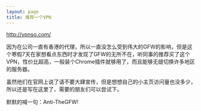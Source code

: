 ```yaml
---
layout: page
title: 推荐一个VPN
---
```

http://vpnso.com/

因为在公司一直有香港的代理，所以一直没怎么受到伟大的GFW的影响，但是这个寒假7天在家想看点东西时才发现了GFW的无所不在，听同事的推荐买了这个VPN，性价比超高，一般装个Chrome插件就够用了，而且能够无缝切换许多地区的服务器。

虽然他们在官网上说了请不要大肆宣传，但是想想自己的小主页访问量也没多少，所以还是写在这里了，需要的朋友们可以尝试下。

默默的喊一句：Anti-TheGFW!